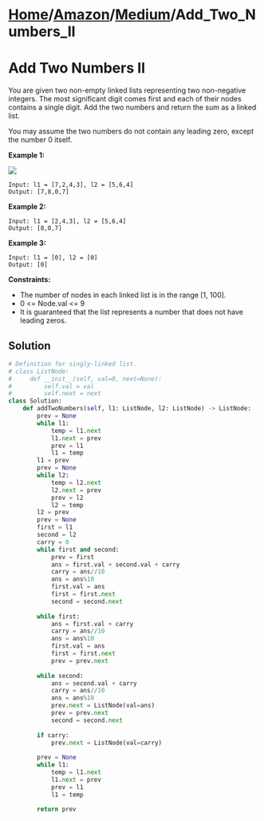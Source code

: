 # [Home](./../..)/[Amazon](./..)/[Medium](./)/Add_Two_Numbers_II
<h1>Add Two Numbers II</h1>

<p>
You are given two non-empty linked lists representing two non-negative integers. The most significant digit comes first and each of their nodes contains a single digit. Add the two numbers and return the sum as a linked list.

You may assume the two numbers do not contain any leading zero, except the number 0 itself.

</p>

<b>Example 1:</b>

<img src="https://assets.leetcode.com/uploads/2021/04/09/sumii-linked-list.jpg">

    Input: l1 = [7,2,4,3], l2 = [5,6,4]
    Output: [7,8,0,7]
    
<b>Example 2:</b>

    Input: l1 = [2,4,3], l2 = [5,6,4]
    Output: [8,0,7]
    
<b>Example 3:</b>

    Input: l1 = [0], l2 = [0]
    Output: [0]

<b>Constraints:</b>

- The number of nodes in each linked list is in the range [1, 100].
- 0 <= Node.val <= 9
- It is guaranteed that the list represents a number that does not have leading zeros.

<h2>Solution</h2>

```python
# Definition for singly-linked list.
# class ListNode:
#     def __init__(self, val=0, next=None):
#         self.val = val
#         self.next = next
class Solution:
    def addTwoNumbers(self, l1: ListNode, l2: ListNode) -> ListNode:
        prev = None
        while l1:
            temp = l1.next
            l1.next = prev
            prev = l1
            l1 = temp
        l1 = prev
        prev = None
        while l2:
            temp = l2.next
            l2.next = prev
            prev = l2
            l2 = temp
        l2 = prev
        prev = None
        first = l1
        second = l2
        carry = 0
        while first and second:
            prev = first
            ans = first.val + second.val + carry
            carry = ans//10
            ans = ans%10
            first.val = ans
            first = first.next
            second = second.next
            
        while first:
            ans = first.val + carry
            carry = ans//10
            ans = ans%10
            first.val = ans
            first = first.next
            prev = prev.next
            
        while second:
            ans = second.val + carry
            carry = ans//10
            ans = ans%10
            prev.next = ListNode(val=ans)
            prev = prev.next
            second = second.next
        
        if carry:
            prev.next = ListNode(val=carry)
            
        prev = None
        while l1:
            temp = l1.next
            l1.next = prev
            prev = l1
            l1 = temp
        
        return prev
```
